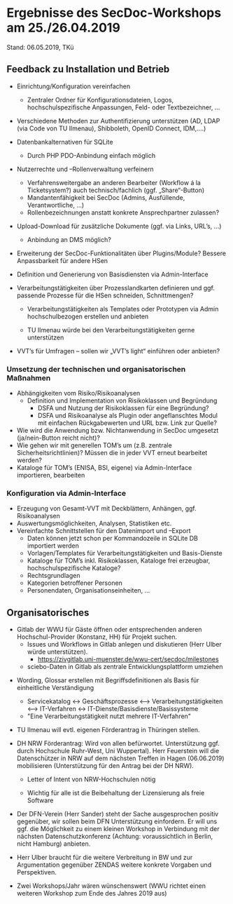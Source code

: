 # Ergebnisse des SecDoc-Workshops am 25./26.04.2019 

Stand: 06.05.2019, TKü

## Feedback zu Installation und Betrieb

* Einrichtung/Konfiguration vereinfachen

   * Zentraler Ordner für Konfigurationsdateien, Logos, hochschulspezifische Anpassungen, Feld- oder Textbezeichner, …
* Verschiedene Methoden zur Authentifizierung unterstützen (AD, LDAP (via Code von TU Ilmenau), Shibboleth, OpenID Connect, IDM,….)
* Datenbankalternativen für SQLite
  - Durch PHP PDO-Anbindung einfach möglich
* Nutzerrechte und –Rollenverwaltung verfeinern
  * Verfahrensweitergabe an anderen Bearbeiter (Workflow á la Ticketsystem?) auch technisch/fachlich (ggf. „Share“-Button)
  * Mandantenfähigkeit bei SecDoc (Admins, Ausfüllende, Verantwortliche, …)
  * Rollenbezeichnungen anstatt konkrete Ansprechpartner zulassen?

- Upload-Download für zusätzliche Dokumente (ggf. via Links, URL’s, ...)
  
  - Anbindung an DMS möglich?
  
- Erweiterung der SecDoc-Funktionalitäten über Plugins/Module? Bessere Anpassbarkeit für andere HSen

- Definition und Generierung von Basisdiensten via Admin-Interface

- Verarbeitungstätigkeiten über Prozesslandkarten definieren und ggf. passende Prozesse für die HSen schneiden, Schnittmengen?

  - Verarbeitungstätigkeiten als Templates oder Prototypen via Admin hochschulbezogen erstellen und anbieten

  - TU Ilmenau würde bei den Verarbeitungstätigkeiten gerne unterstützen

- VVT’s für Umfragen – sollen wir „VVT’s light“ einführen oder anbieten?

### Umsetzung der technischen und organisatorischen Maßnahmen

* Abhängigkeiten vom Risiko/Risikoanalysen
  * Definition und Implementation von Risikoklassen und Begründung
    - DSFA und Nutzung der Risikoklassen für eine Begründung? 
    - DSFA und Risikoanalyse als Plugin oder angeflanschtes Modul mit einfachen Rückgabewerten und URL bzw. Link zur Quelle?
* Wie wird die Anwendung bzw. Nichtanwendung in SecDoc umgesetzt (ja/nein-Button reicht nicht)?
* Wie gehen wir mit generellen TOM’s um (z.B. zentrale Sicherheitsrichtlinien)? Müssen die in jeder VVT erneut bearbeitet werden?
* Kataloge für TOM’s (ENISA, BSI, eigene) via Admin-Interface importieren, bearbeiten

### Konfiguration via Admin-Interface

* Erzeugung von Gesamt-VVT mit Deckblättern, Anhängen, ggf. Risikoanalysen
* Auswertungsmöglichkeiten, Analysen, Statistiken etc.
* Vereinfachte Schnittstellen für den Datenimport und –Export
  * Daten können jetzt schon per Kommandozeile in SQLite DB importiert werden
  * Vorlagen/Templates für Verarbeitungstätigkeiten und Basis-Dienste
  * Kataloge für TOM’s inkl. Risikoklassen, Kataloge frei erzeugbar, hochschulspezifische Kataloge?
  * Rechtsgrundlagen
  * Kategorien betroffener Personen
  * Personendaten, Organisationseinheiten, …

## Organisatorisches

* Gitlab der WWU für Gäste öffnen oder entsprechenden anderen Hochschul-Provider (Konstanz, HH) für Projekt suchen.
  * Issues und Workflows in Gitlab anlegen und diskutieren (Herr Ulber würde unterstützen).
    * https://zivgitlab.uni-muenster.de/wwu-cert/secdoc/milestones
  * sciebo-Daten in Gitlab als zentrale Entwicklungsplattform umziehen

- Wording, Glossar erstellen mit Begriffsdefinitionen als Basis für einheitliche Verständigung
  - Servicekatalog <-> Geschäftsprozesse <–> Verarbeitungstätigkeiten <–> IT-Verfahren <-> IT-Dienste/Basisdienste/Basissysteme
  - "Eine Verarbeitungstätigkeit nutzt mehrere IT-Verfahren"
- TU Ilmenau will evtl. eigenen Förderantrag in Thüringen stellen.

- DH NRW Förderantrag: Wird von allen befürwortet. Unterstützung ggf. durch Hochschule Ruhr-West, Uni Wuppertal). Herr Feuerstein will die Datenschützer in NRW auf dem nächsten Treffen in Hagen (06.06.2019) mobilisieren (Unterstützung für den Antrag bei der DH NRW).
  - Letter of Intent von NRW-Hochschulen nötig

  - Wichtig für alle ist die Beibehaltung der Lizensierung als freie Software

- Der DFN-Verein (Herr Sander) steht der Sache ausgesprochen positiv gegenüber, wir sollen beim DFN Unterstützung einfordern. Er will uns ggf. die Möglichkeit zu einem kleinen Workshop in Verbindung mit der nächsten Datenschutzkonferenz (Achtung: voraussichtlich in Berlin, nicht Hamburg) anbieten.

- Herr Ulber braucht für die weitere Verbreitung in BW und zur Argumentation gegenüber ZENDAS weitere konkrete Vorgaben und Perspektiven.

- Zwei Workshops/Jahr wären wünschenswert (WWU richtet einen weiteren Workshop zum Ende des Jahres 2019 aus)

